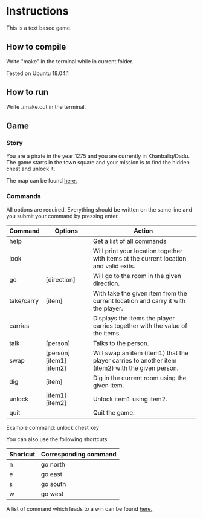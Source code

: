 # Instructions

This is a text based game.

## How to compile

Write "make" in the terminal while in current folder.

Tested on Ubuntu 18.04.1

## How to run

Write ./make.out in the terminal.

## Game

### Story

You are a pirate in the year 1275 and you are currently in Khanbaliq/Dadu. The game starts in the town square and your mission is to find the hidden chest and unlock it.

The map can be found [here.](https://gits-15.sys.kth.se/cprog19/jhaddad-labbar/blob/master/10/map.png)

### Commands

All options are required.
Everything should be written on the same line and you submit your command by pressing enter.

| Command     | Options                  | Action                                                                                           |
|-------------|--------------------------|--------------------------------------------------------------------------------------------------|
| help        |                          | Get a list of all commands                                                                       |
| look        |                          | Will print your location together with items at the current location and valid exits.            |
| go          | [direction]              | Will go to the room in the given direction.                                                      |
| take/carry  | [item]                   | With take the given item from the current location and carry it with the player.                 |
| carries     |                          | Displays the items the player carries together with the value of the items.                      |
| talk        | [person]                 | Talks to the person.                                                                             |
| swap        | [person] [item1] [item2] | Will swap an item (item1) that the player carries to another item (item2) with the given person. |
| dig         | [item]                   | Dig in the current room using the given item.                                                    |
| unlock      | [item1] [item2]          | Unlock item1 using item2.                                                                        |
| quit        |                          | Quit the game.                                                                                   |

Example command: unlock chest key

You can also use the following shortcuts:

| Shortcut | Corresponding command |
|----------|-----------------------|
| n        | go north              |
| e        | go east               |
| s        | go south              |
| w        | go west               |

A list of command which leads to a win can be found [here.](https://gits-15.sys.kth.se/cprog19/jhaddad-labbar/blob/master/10/win_command.txt)
